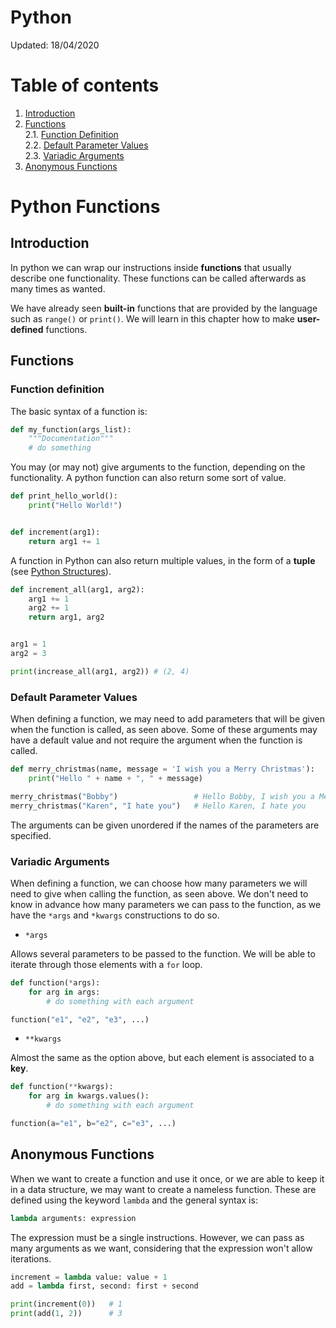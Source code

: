 Python
=========================
Updated: 18/04/2020

# Table of contents

1. [Introduction](#introduction)
2. [Functions](#functions)\
2.1. [Function Definition](#function-definition)\
2.2. [Default Parameter Values](#default-parameter-values)\
2.3. [Variadic Arguments](#variadic-arguments)
3. [Anonymous Functions](#anonymous-functions)

# Python Functions

## Introduction

In python we can wrap our instructions inside **functions** that usually describe one functionality. These functions can be called afterwards as many times as wanted.

We have already seen **built-in** functions that are provided by the language such as ``range()`` or ``print()``. We will learn in this chapter how to make **user-defined** functions.

## Functions

### Function definition

The basic syntax of a function is:

```python
def my_function(args_list):
	"""Documentation"""
	# do something
```

You may (or may not) give arguments to the function, depending on the functionality. A python function can also return some sort of value.

```python
def print_hello_world():
	print("Hello World!")


def increment(arg1):
	return arg1 += 1
```

A function in Python can also return multiple values, in the form of a **tuple** (see [Python Structures](./python_structures.md)).

```python
def increment_all(arg1, arg2):
	arg1 += 1
	arg2 += 1
	return arg1, arg2


arg1 = 1
arg2 = 3

print(increase_all(arg1, arg2)) # (2, 4)
```

### Default Parameter Values

When defining a function, we may need to add parameters that will be given when the function is called, as seen above. Some of these arguments may have a default value and not require the argument when the function is called.

```python
def merry_christmas(name, message = 'I wish you a Merry Christmas'):
	print("Hello " + name + ", " + message)

merry_christmas("Bobby")                 # Hello Bobby, I wish you a Merry Christmas
merry_christmas("Karen", "I hate you")   # Hello Karen, I hate you
```

The arguments can be given unordered if the names of the parameters are specified.

### Variadic Arguments

When defining a function, we can choose how many parameters we will need to give when calling the function, as seen above. We don't need to know in advance how many parameters we can pass to the function, as we have the ``*args`` and ``*kwargs`` constructions to do so.

* ``*args``

Allows several parameters to be passed to the function. We will be able to iterate through those elements with a ``for`` loop.

```python
def function(*args):
    for arg in args:
        # do something with each argument

function("e1", "e2", "e3", ...)
```

* ``**kwargs``

Almost the same as the option above, but each element is associated to a **key**.

```python
def function(**kwargs):
    for arg in kwargs.values():
        # do something with each argument

function(a="e1", b="e2", c="e3", ...)
```

## Anonymous Functions

When we want to create a function and use it once, or we are able to keep it in a data structure, we may want to create a nameless function. These are defined using the keyword ``lambda`` and the general syntax is:

```python
lambda arguments: expression
```

The expression must be a single instructions. However, we can pass as many arguments as we want, considering that the expression won't allow iterations.

```python
increment = lambda value: value + 1
add = lambda first, second: first + second

print(increment(0))   # 1
print(add(1, 2))      # 3
```
